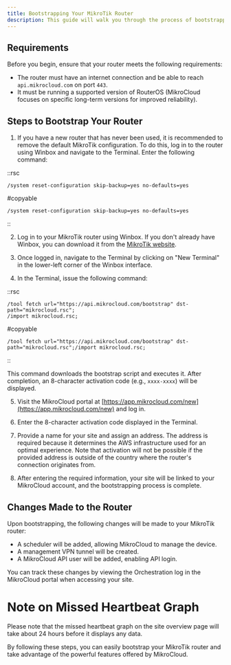 ```yaml
---
title: Bootstrapping Your MikroTik Router
description: This guide will walk you through the process of bootstrapping your MikroTik router with MikroCloud, which enables you to access a variety of powerful features and services.
---
```


## Requirements

Before you begin, ensure that your router meets the following requirements:

* The router must have an internet connection and be able to reach `api.mikrocloud.com` on port `443`.
* It must be running a supported version of RouterOS (MikroCloud focuses on specific long-term versions for improved reliability).

## Steps to Bootstrap Your Router

1. If you have a new router that has never been used, it is recommended to remove the default MikroTik configuration. To do this, log in to the router using Winbox and navigate to the Terminal. Enter the following command:

::rsc

```
/system reset-configuration skip-backup=yes no-defaults=yes
```

#copyable

```
/system reset-configuration skip-backup=yes no-defaults=yes
```

::

2. Log in to your MikroTik router using Winbox. If you don't already have Winbox, you can download it from the [MikroTik website](https://mikrotik.com/download).

3. Once logged in, navigate to the Terminal by clicking on "New Terminal" in the lower-left corner of the Winbox interface.

4. In the Terminal, issue the following command:

::rsc

```
/tool fetch url="https://api.mikrocloud.com/bootstrap" dst-path="mikrocloud.rsc";
/import mikrocloud.rsc;
```

#copyable

```
/tool fetch url="https://api.mikrocloud.com/bootstrap" dst-path="mikrocloud.rsc";/import mikrocloud.rsc;
```

::

This command downloads the bootstrap script and executes it. After completion, an 8-character activation code (e.g., `xxxx-xxxx`) will be displayed.

5. Visit the MikroCloud portal at [https://app.mikrocloud.com/new](https://app.mikrocloud.com/new) and log in.

6. Enter the 8-character activation code displayed in the Terminal.

7. Provide a name for your site and assign an address. The address is required because it determines the AWS infrastructure used for an optimal experience. Note that activation will not be possible if the provided address is outside of the country where the router's connection originates from.

8. After entering the required information, your site will be linked to your MikroCloud account, and the bootstrapping process is complete.

## Changes Made to the Router

Upon bootstrapping, the following changes will be made to your MikroTik router:

* A scheduler will be added, allowing MikroCloud to manage the device.
* A management VPN tunnel will be created.
* A MikroCloud API user will be added, enabling API login.

You can track these changes by viewing the Orchestration log in the MikroCloud portal when accessing your site.

# Note on Missed Heartbeat Graph
Please note that the missed heartbeat graph on the site overview page will take about 24 hours before it displays any data.

By following these steps, you can easily bootstrap your MikroTik router and take advantage of the powerful features offered by MikroCloud.
